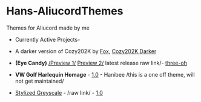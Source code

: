 # Hans-AliucordThemes
Themes for Aliucord made by me
* Currently Active Projects- 

* A darker version of Cozy202K by [Fox](https://github.com/GangsterFox), [Cozy202K Darker](https://raw.githubusercontent.com/GangsterFox/AliuFox-themes/main/Cozy202KDark.json)

* **(Eye Candy)**
 [/Preview 1/](https://media.discordapp.net/attachments/892141875396476949/892330423793881108/146231-012-01-01.jpeg)
[Preview 2/](https://media.discordapp.net/attachments/892141875396476949/892330466017935390/146231-02-01-01.jpeg)
latest release raw link/- [three-oh](https://raw.githubusercontent.com/ItsHanibee/Hans-AliucordThemes/main/(Eye%20Candy).json)

* **VW Golf Harlequin Homage** - [1.0](https://raw.githubusercontent.com/ItsHanibee/Hans-AliucordThemes/main/VWGolf_Harlequin.json) - Hanibee /this is a one off theme, will not get maintained/

* [Stylized Greyscale](https://media.discordapp.net/attachments/872196085916008460/880085546884562974/Screenshot_2021-08-25-18-47-04-581_com.aliucord-023.jpeg) - /raw link/ - [1.0](https://raw.githubusercontent.com/ItsHanibee/Hans-AliucordThemes/main/Stylized%20Greyscale.json)
